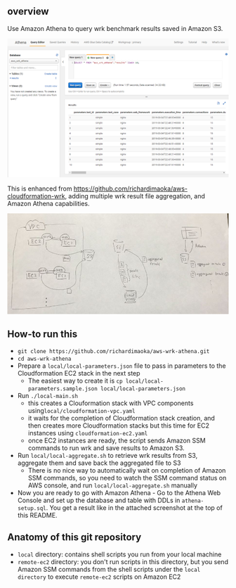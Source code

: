 ## overview

Use Amazon Athena to query wrk benchmark results saved in Amazon S3.

![](athena.png)

This is enhanced from https://github.com/richardimaoka/aws-cloudformation-wrk,
adding multiple wrk result file aggregation, and Amazon Athena capabilities.

![](overview.png)

## How-to run this

- `git clone https://github.com/richardimaoka/aws-wrk-athena.git`
- `cd aws-wrk-athena`
- Prepare a `local/local-parameters.json` file to pass in parameters to the Cloudformation EC2 stack in the next step
  - The easiest way to create it is `cp local/local-parameters.sample.json local/local-parameters.json`
- Run `./local-main.sh`
  - this creates a Clouformation stack with VPC components using`local/cloudformation-vpc.yaml`
  - it waits for the completion of Cloudformation stack creation, and then creates more Cloudformation stacks but this time for EC2 instances using `cloudformation-ec2.yaml`
  - once EC2 instances are ready, the script sends Amazon SSM commands to run wrk and save results to Amazon S3.
- Run `local/local-aggregate.sh` to retrieve wrk results from S3, aggregate them and save back the aggregated file to S3
  - There is no nice way to automatically wait on completion of Amazon SSM commands, so you need to watch the SSM command status on AWS console, and run `local/local-aggregate.sh` manually
- Now you are ready to go with Amazon Athena - Go to the Athena Web Console and set up the database and table with DDLs in `athena-setup.sql`. You get a result like in the attached screenshot at the top of this README.


## Anatomy of this git repository

- `local` directory: contains shell scripts you run from your local machine
- `remote-ec2` directory: you don't run scripts in this directory, but you send Amazon SSM commands from the shell scripts under the `local directory` to execute `remote-ec2` scripts on Amazon EC2
